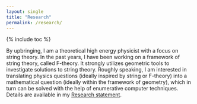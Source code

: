 ```yaml
---
layout: single
title: "Research"
permalink: /research/
---
```


{% include toc %}

By upbringing, I am a theoretical high energy physicist with a focus on string theory. In the past years, I have been working on a framework of string theory, called F-theory. It strongly utilizes geometric tools to investigate solutions to string theory. Roughly speaking, I am interested in translating physics questions (ideally inspired by string or F-theory) into a mathematical question (ideally within the framework of geometry), which in turn can be solved with the help of enumerative computer techniques. Details are available in my [Research statement](/ResearchStatement.pdf).
